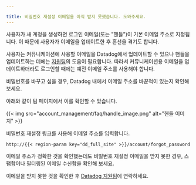 ```yaml
---

title: 비밀번호 재설정 이메일을 아직 받지 못했습니다. 도와주세요.
---
```


사용자가 새 계정을 생성하면 로그인 이메일(또는 "핸들")이 기본 이메일 주소로 지정됩니다. 이 때문에 사용자가 이메일을 업데이트한 후 혼선을 겪기도 합니다.

사용자는 커뮤니케이션에 사용할 이메일을 Datadog에서 업데이트할 수 있으나 핸들을 업데이트하는 데에는 [지원팀][1]의 도움이 필요합니다. 따라서 커뮤니케이션용 이메일을 업데이트하더라도 로그인할 때에는 예전 이메일 주소를 사용해야 합니다.

비밀번호를 바꾸고 싶을 경우, Datadog 내에서 이메일 주소를 바꾼적이 있는지 확인해 보세요.

아래와 같이 팀 페이지에서 이를 확인할 수 있습니다.

{{< img src="account_management/faq/handle_image.png" alt="핸들 이미지" >}}

비밀번호 재설정 링크를 사용해 이메일 주소를 입력합니다.

`http://{{< region-param key="dd_full_site" >}}/account/forgot_password`

이메일 주소가 정확한 것을 확인했는데도 비밀번호 재설정 이메일을 받지 못한 경우, 스팸함이나 필터링된 이메일 수신함을 확인해 보세요.

이메일을 받지 못한 것을 확인한 후 [Datadog 지원팀][1]에 연락하세요.

[1]: /ko/help/
